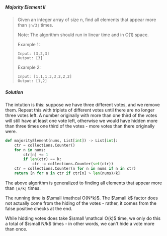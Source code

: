##### Majority Element II

> Given an integer array of size n, find all elements that appear more than `⌊n/3⌋` times.
>
> Note: The algorithm should run in linear time and in O(1) space.
>
>  Example 1:
> ```
> Input: [3,2,3]
> Output: [3]
> ```
> Example 2:
> ```
> Input: [1,1,1,3,3,2,2,2]
> Output: [1,2]
> ```

##### Solution

The intution is this: suppose we have three different votes, and we remove them. Repeat this with triplets of different votes until there are no longer three votes left. A number originally with more than one third of the votes will still have at least one vote left, otherwise we would have hidden more than three times one third of the votes - more votes than there originally were. 

```py
def majorityElement(nums, List[int]) -> List[int]:
    ctr = collections.Counter()
    for n in nums:
        ctr[n] += 1
        if len(ctr) == k:
            ctr -= collections.Counter(set(ctr))
    ctr = collections.Counter(n for n in nums if n in ctr)
    return [n for n in ctr if ctr[n] > len(nums)/k]
```

The above algorithm is generalized to finding all elements that appear more than `⌊n/k⌋` times. 

The running time is $\small \mathcal O(N*k)$. The $\small k$ factor does not actually come from the hiding of the votes - rather, it comes from the false positive checks at the end. 

While hidding votes does take $\small \mathcal O(k)$ time, we only do this a total of $\small N/k$ times - in other words, we can't hide a vote more than once. 